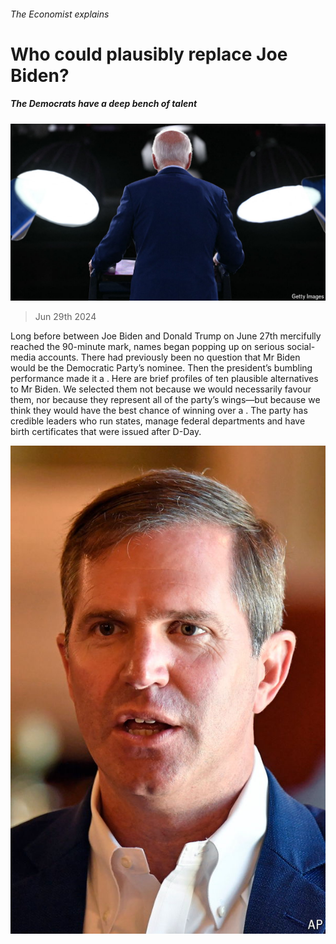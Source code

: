 ###### The Economist explains

# Who could plausibly replace Joe Biden? 

##### The Democrats have a deep bench of talent 

![image](images/20240629_USP526.jpg) 

> Jun 29th 2024 

Long before  between Joe Biden and Donald Trump on June 27th mercifully reached the 90-minute mark, names began popping up on serious social-media accounts. There had previously been no question that Mr Biden would be the Democratic Party’s nominee. Then the president’s bumbling performance made it a . Here are brief profiles of ten plausible alternatives to Mr Biden. We selected them not because we would necessarily favour them, nor because they represent all of the party’s wings—but because we think they would have the best chance of winning over a . The party has credible leaders who run states, manage federal departments and have birth certificates that were issued after D-Day.

![image](images/20240629_USP523.jpg) 



